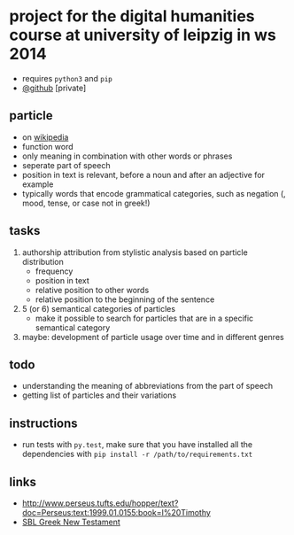 # project for the digital humanities course at university of leipzig in ws 2014

- requires `python3` and `pip`
- [@github](https://github.com/KLINGTdotNET/dh-project-ws14) [private]

## particle

- on [wikipedia](http://www.wikiwand.com/en/Grammatical_particle)
- function word
- only meaning in combination with other words or phrases
- seperate part of speech
- position in text is relevant, before a noun and after an adjective for example
- typically words that encode grammatical categories, such as negation (, mood, tense, or case not in greek!)

## tasks

1. authorship attribution from stylistic analysis based on particle distribution
	- frequency
	- position in text
	- relative position to other words
	- relative position to the beginning of the sentence
2. 5 (or 6) semantical categories of particles
	- make it possible to search for particles that are in a specific semantical category
3. maybe: development of particle usage over time and in different genres

## todo

- understanding the meaning of abbreviations from the part of speech
- getting list of particles and their variations

## instructions

- run tests with `py.test`, make sure that you have installed all the dependencies with `pip install -r /path/to/requirements.txt`

## links

- http://www.perseus.tufts.edu/hopper/text?doc=Perseus:text:1999.01.0155:book=I%20Timothy
- [SBL Greek New Testament](https://github.com/morphgnt/sblgnt)
